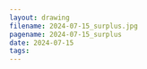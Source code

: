 ```yaml
---
layout: drawing
filename: 2024-07-15_surplus.jpg
pagename: 2024-07-15_surplus
date: 2024-07-15
tags:
---
```

